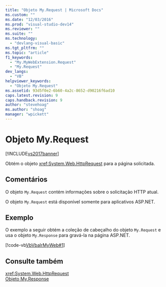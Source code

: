 ```yaml
---
title: "Objeto My.Request | Microsoft Docs"
ms.custom: ""
ms.date: "12/03/2016"
ms.prod: "visual-studio-dev14"
ms.reviewer: ""
ms.suite: ""
ms.technology: 
  - "devlang-visual-basic"
ms.tgt_pltfrm: ""
ms.topic: "article"
f1_keywords: 
  - "My.MyWebExtension.Request"
  - "My.Request"
dev_langs: 
  - "VB"
helpviewer_keywords: 
  - "Objeto My.Request"
ms.assetid: 93d5f0e2-6b60-4a2c-8652-d90216f6ad10
caps.latest.revision: 9
caps.handback.revision: 9
author: "stevehoag"
ms.author: "shoag"
manager: "wpickett"
---
```

# Objeto My.Request
[!INCLUDE[vs2017banner](../../../csharp/includes/vs2017banner.md)]

Obtém o objeto <xref:System.Web.HttpRequest> para a página solicitada.  
  
## Comentários  
 O objeto `My.Request` contém informações sobre o solicitação HTTP atual.  
  
 O objeto `My.Request` está disponível somente para aplicativos ASP.NET.  
  
## Exemplo  
 O exemplo a seguir obtém a coleção de cabeçalho do objeto `My.Request` e usa o objeto `My.Response` para gravá\-la na página ASP.NET.  
  
 [!code-vb[VbVbalrMyWeb#1](../../../visual-basic/language-reference/objects/codesnippet/VisualBasic/my-request-object_1.aspx)]  
  
## Consulte também  
 <xref:System.Web.HttpRequest>   
 [Objeto My.Response](../../../visual-basic/language-reference/objects/my-response-object.md)